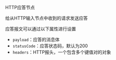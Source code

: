 HTTP应答节点

给从HTTP输入节点中收到的请求发送应答

应答报文可以通过以下属性进行设置

*   `payload`：应答的消息体
*   `statusCode`：应答状态码，默认为200
*   `headers`：HTTP报头，一个包含多个键值对的对象